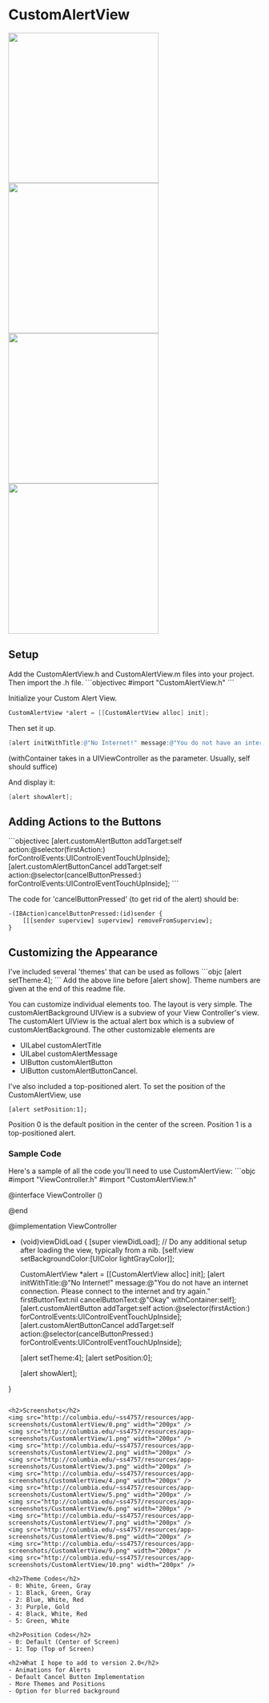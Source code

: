 # CustomAlertView

<img src="http://columbia.edu/~ss4757/resources/app-screenshots/CustomAlertView/0.png" width="300px" />
<img src="http://columbia.edu/~ss4757/resources/app-screenshots/CustomAlertView/4.png" width="300px" />
<img src="http://columbia.edu/~ss4757/resources/app-screenshots/CustomAlertView/2.png" width="300px" />
<img src="http://columbia.edu/~ss4757/resources/app-screenshots/CustomAlertView/7.png" width="300px" />

<h2>Setup</h2>
Add the CustomAlertView.h and CustomAlertView.m files into your project.
Then import the .h file.
```objectivec
#import "CustomAlertView.h"
```

Initialize your Custom Alert View.

```objectivec
CustomAlertView *alert = [[CustomAlertView alloc] init];
```

Then set it up.

```objectivec
[alert initWithTitle:@"No Internet!" message:@"You do not have an internet connection. Please connect to the internet and try again." firstButtonText:nil cancelButtonText:@"Okay" withContainer:self];
```
(withContainer takes in a UIViewController as the parameter. Usually, self should suffice)

And display it:
```objectivec
[alert showAlert];
```

<h2>Adding Actions to the Buttons</h2>
```objectivec
[alert.customAlertButton addTarget:self action:@selector(firstAction:) forControlEvents:UIControlEventTouchUpInside];
[alert.customAlertButtonCancel addTarget:self action:@selector(cancelButtonPressed:) forControlEvents:UIControlEventTouchUpInside];
```

The code for 'cancelButtonPressed' (to get rid of the alert) should be:

```objc
-(IBAction)cancelButtonPressed:(id)sender {
    [[[sender superview] superview] removeFromSuperview];
}
```

<h2>Customizing the Appearance</h2>
I've included several 'themes' that can be used as follows
```objc
[alert setTheme:4];
```
Add the above line before [alert show].
Theme numbers are given at the end of this readme file.

You can customize individual elements too. 
The layout is very simple. The customAlertBackground UIView is a subview of your View Controller's view.
The customAlert UIView is the actual alert box which is a subview of customAlertBackground.
The other customizable elements are
- UILabel customAlertTitle
- UILabel customAlertMessage
- UIButton customAlertButton
- UIButton customAlertButtonCancel.

I've also included a top-positioned alert.
To set the position of the CustomAlertView, use
```objc
[alert setPosition:1];
```
Position 0 is the default position in the center of the screen.
Position 1 is a top-positioned alert.

<h3>Sample Code</h3>
Here's a sample of all the code you'll need to use CustomAlertView:
```objc
#import "ViewController.h"
#import "CustomAlertView.h"

@interface ViewController ()

@end

@implementation ViewController

- (void)viewDidLoad {
    [super viewDidLoad];
    // Do any additional setup after loading the view, typically from a nib.
    [self.view setBackgroundColor:[UIColor lightGrayColor]];
    
    CustomAlertView *alert = [[CustomAlertView alloc] init];
    [alert initWithTitle:@"No Internet!" message:@"You do not have an internet connection. Please connect to the internet and try again." firstButtonText:nil cancelButtonText:@"Okay" withContainer:self];
    [alert.customAlertButton addTarget:self action:@selector(firstAction:) forControlEvents:UIControlEventTouchUpInside];
    [alert.customAlertButtonCancel addTarget:self action:@selector(cancelButtonPressed:) forControlEvents:UIControlEventTouchUpInside];
    
    [alert setTheme:4];
    [alert setPosition:0];
    
    [alert showAlert];
    

}

```

<h2>Screenshots</h2>
<img src="http://columbia.edu/~ss4757/resources/app-screenshots/CustomAlertView/0.png" width="200px" />
<img src="http://columbia.edu/~ss4757/resources/app-screenshots/CustomAlertView/1.png" width="200px" />
<img src="http://columbia.edu/~ss4757/resources/app-screenshots/CustomAlertView/2.png" width="200px" />
<img src="http://columbia.edu/~ss4757/resources/app-screenshots/CustomAlertView/3.png" width="200px" />
<img src="http://columbia.edu/~ss4757/resources/app-screenshots/CustomAlertView/4.png" width="200px" />
<img src="http://columbia.edu/~ss4757/resources/app-screenshots/CustomAlertView/5.png" width="200px" />
<img src="http://columbia.edu/~ss4757/resources/app-screenshots/CustomAlertView/6.png" width="200px" />
<img src="http://columbia.edu/~ss4757/resources/app-screenshots/CustomAlertView/7.png" width="200px" />
<img src="http://columbia.edu/~ss4757/resources/app-screenshots/CustomAlertView/8.png" width="200px" />
<img src="http://columbia.edu/~ss4757/resources/app-screenshots/CustomAlertView/9.png" width="200px" />
<img src="http://columbia.edu/~ss4757/resources/app-screenshots/CustomAlertView/10.png" width="200px" />

<h2>Theme Codes</h2>
- 0: White, Green, Gray
- 1: Black, Green, Gray
- 2: Blue, White, Red
- 3: Purple, Gold
- 4: Black, White, Red
- 5: Green, White

<h2>Position Codes</h2>
- 0: Default (Center of Screen)
- 1: Top (Top of Screen)

<h2>What I hope to add to version 2.0</h2>
- Animations for Alerts
- Default Cancel Button Implementation
- More Themes and Positions
- Option for blurred background

